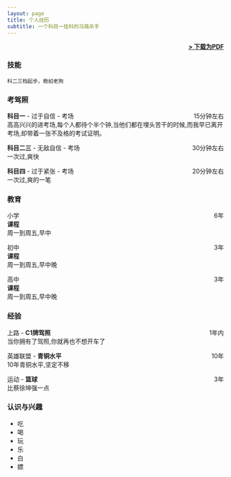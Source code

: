 ```yaml
---
layout: page
title: 个人经历
subtitle: 一个科目一挂科的马路杀手
---
```


<span style="float: right; "><a href="{{ '/assets/resume.pdf' | prepend: site.baseurl }}"><strong>> 下载为PDF</strong></a> </span>
<br>

### 技能
``` 科二三档起步，稳如老狗 ```  

### 考驾照
**科目一** - 过于自信 - 考场 <span style="float: right; ">15分钟左右</span>  
高高兴兴的进考场,每个人都待个半个钟,当他们都在埋头苦干的时候,而我早已离开考场,却带着一张不及格的考试证明。

**科目二三** - 无敌自信 - 考场 <span style="float: right; ">30分钟左右</span>  
一次过,爽快  

**科目四** - 过于紧张 - 考场 <span style="float: right; ">20分钟左右</span>  
一次过,爽的一笔  

### 教育

小学 <span style="float: right; ">6年</span>  
**课程**  
周一到周五,早中  
 
初中 <span style="float: right; ">3年</span>  
**课程**  
周一到周五,早中晚 

高中 <span style="float: right; ">3年</span>  
**课程**  
周一到周五,早中晚

### 经验

上路 - **C1牌驾照** <span style="float: right; ">1年内</span>  
当你拥有了驾照,你就再也不想开车了  

 
英雄联盟 - **青铜水平** <span style="float: right; ">10年</span>  
10年青铜水平,坚定不移  

运动 - **篮球** <span style="float: right; ">3年</span>  
比蔡徐坤强一点  


### 认识与兴趣

- 吃
- 喝
- 玩
- 乐
- 白
- 嫖